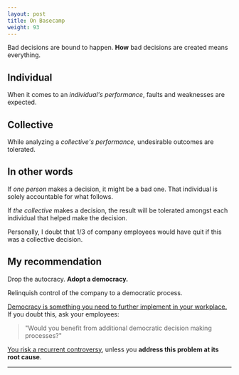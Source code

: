 ```yaml
---
layout: post
title: On Basecamp
weight: 93
---
```


Bad decisions are bound to happen. **How** bad decisions are created means everything.

## Individual

When it comes to an _individual's performance_, faults and weaknesses are expected.

## Collective

While analyzing a _collective's performance_, undesirable outcomes are tolerated.

## In other words

If _one person_ makes a decision, it might be a bad one. That individual is solely accountable for what follows.

If _the collective_ makes a decision, the result will be tolerated amongst each individual that helped make the decision.

Personally, I doubt that 1/3 of company employees would have quit if this was a collective decision.

## My recommendation

Drop the autocracy. **Adopt a democracy.**

Relinquish control of the company to a democratic process.

<u>Democracy is something you need to further implement in your workplace.</u> If you doubt this, ask your employees:

> "Would you benefit from additional democratic decision making processes?"

<u>You risk a recurrent controversy</u>, unless you **address this problem at its root cause**.

---
